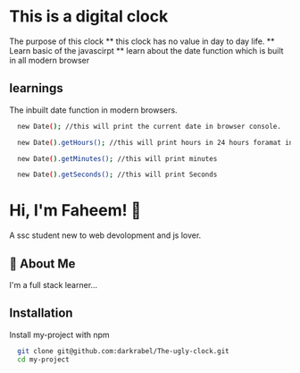 # This is a digital clock 
The purpose of this clock
** this clock has no value in day to day life.
** Learn basic of the javascirpt 
** learn about the date function which is built in all modern browser


## learnings
The inbuilt date function in modern browsers.


```bash
  new Date(); //this will print the current date in browser console.

  new Date().getHours(); //this will print hours in 24 hours foramat in browser console.

  new Date().getMinutes(); //this will print minutes 

  new Date().getSeconds(); //this will print Seconds
```


# Hi, I'm Faheem! 👋

A ssc student new to web devolopment and js lover.
## 🚀 About Me
I'm a full stack learner...


## Installation

Install my-project with npm

```bash
  git clone git@github.com:darkrabel/The-ugly-clock.git
  cd my-project
```
    
